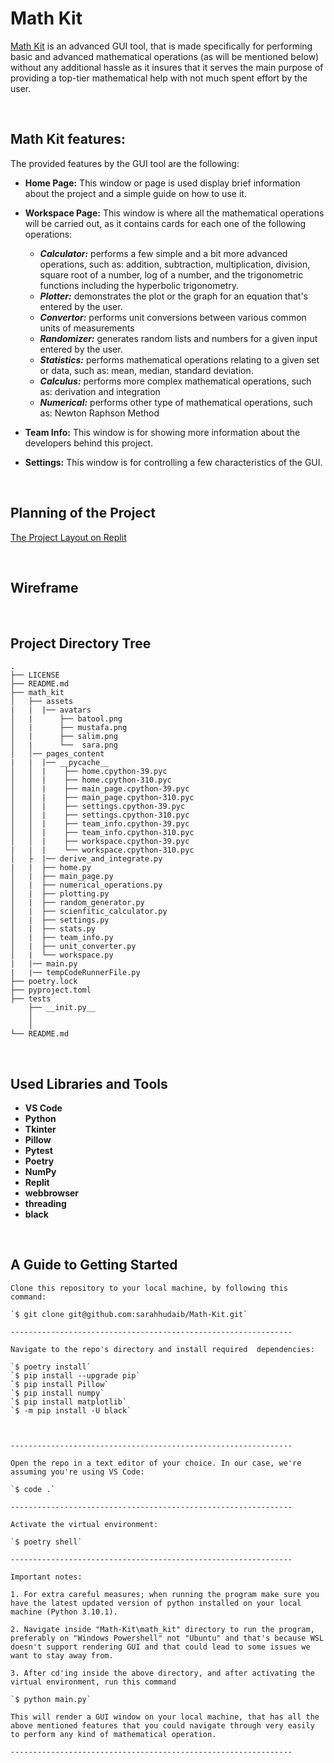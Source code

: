 # **Math Kit**

[Math Kit](https://github.com/sarahhudaib/Math-Kit) is an advanced GUI tool, that is made specifically for performing basic and advanced mathematical operations  (as will be mentioned below)  without any additional hassle as it insures that it serves the main purpose of providing a top-tier mathematical help with not much spent effort by the user.

<br>

## **Math Kit features**:

The provided features by the GUI tool are the following:

- **Home Page:** This window or page is used display brief information about the project and a simple guide on how to use it.

- **Workspace Page:** This window is where all the mathematical operations will be carried out, as it contains cards for each one of the following operations:      
    - ***Calculator:*** performs a few simple and a bit more advanced operations, such as: addition, subtraction, multiplication, division, square root of a number, log of a number, and the trigonometric functions including the hyperbolic trigonometry.
    - ***Plotter:*** demonstrates the plot or the graph for an equation that's entered by the user.
    - ***Convertor:*** performs unit conversions between various common units of measurements
    - ***Randomizer:*** generates random lists and numbers for a given input entered by the user.
    - ***Statistics:*** performs mathematical operations relating to a given set or data, such as: mean, median, standard deviation.
    - ***Calculus:*** performs more complex mathematical operations, such as: derivation and integration
    - ***Numerical:*** performs other type of mathematical operations, such as: Newton Raphson Method 

- **Team Info:** This window is for showing more information about the developers behind this project.
- **Settings:** This window is for controlling a few characteristics of the GUI.

<br>

## **Planning of the Project**

[The Project Layout on Replit ](https://replit.com/@MustafaAlhasana/mid#mid%20draw%20.draw)

<br>

## **Wireframe**

<br>



## **Project Directory Tree**
```
.
├── LICENSE
├── README.md
├── math_kit
│   ├── assets
|   |  |── avatars
│   |      ├── batool.png
│   |      ├── mustafa.png
│   |      ├── salim.png
│   |      └──  sara.png
│   │── pages_content
|   |  |── __pycache__
│   │  |    ├── home.cpython-39.pyc
│   │  |    ├── home.cpython-310.pyc
│   │  |    ├── main_page.cpython-39.pyc
│   │  |    ├── main_page.cpython-310.pyc
│   │  |    ├── settings.cpython-39.pyc
│   │  |    ├── settings.cpython-310.pyc
│   │  |    ├── team_info.cpython-39.pyc
│   │  |    ├── team_info.cpython-310.pyc
│   │  |    ├── workspace.cpython-39.pyc
|   |  |    └── workspace.cpython-310.pyc
│   ├  |── derive_and_integrate.py
|   |  ├── home.py
│   |  ├── main_page.py
│   |  ├── numerical_operations.py
│   |  ├── plotting.py
│   |  ├── random_generator.py
│   |  ├── scienfitic_calculator.py
│   |  ├── settings.py
│   |  ├── stats.py
│   |  ├── team_info.py
│   |  ├── unit_converter.py
│   |  └── workspace.py
|   |── main.py
|   |── tempCodeRunnerFile.py
├── poetry.lock
├── pyproject.toml
├── tests
    ├── __init.py__
    │   
    │  
└── README.md

```

<br>

## **Used Libraries and Tools**

- **VS Code** 
- **Python** 
- **Tkinter** 
- **Pillow** 
- **Pytest**
- **Poetry**
- **NumPy**
- **Replit** 
- **webbrowser** 
- **threading**
- **black**

<br>


## **A Guide to Getting Started**
```
Clone this repository to your local machine, by following this command:

`$ git clone git@github.com:sarahhudaib/Math-Kit.git`

---------------------------------------------------------------

Navigate to the repo's directory and install required  dependencies:

`$ poetry install`
`$ pip install --upgrade pip`
`$ pip install Pillow`
`$ pip install numpy`
`$ pip install matplotlib`
`$ -m pip install -U black` 



---------------------------------------------------------------

Open the repo in a text editor of your choice. In our case, we're assuming you're using VS Code:

`$ code .`

---------------------------------------------------------------

Activate the virtual environment:

`$ poetry shell`

---------------------------------------------------------------

Important notes:

1. For extra careful measures; when running the program make sure you have the latest updated version of python installed on your local machine (Python 3.10.1).

2. Navigate inside "Math-Kit\math_kit" directory to run the program, preferably on "Windows Powershell" not "Ubuntu" and that's because WSL doesn't support rendering GUI and that could lead to some issues we want to stay away from.

3. After cd'ing inside the above directory, and after activating the virtual environment, run this command 

`$ python main.py`

This will render a GUI window on your local machine, that has all the above mentioned features that you could navigate through very easily to perform any kind of mathematical operation.

---------------------------------------------------------------
```

